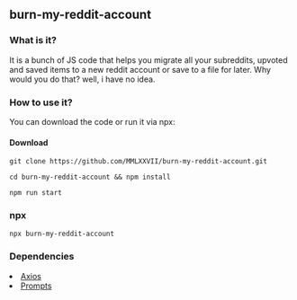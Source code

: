## burn-my-reddit-account

<h3>What is it?</h3>
It is a bunch of JS code that helps you migrate all your subreddits, upvoted and saved items to a new reddit account or save to a file for later. Why would you do that? well, i have no idea.

<h3>How to use it?</h3>
You can download the code or run it via npx:

####  Download
```
git clone https://github.com/MMLXXVII/burn-my-reddit-account.git
```
```
cd burn-my-reddit-account && npm install
```
```
npm run start
```

### npx
```
npx burn-my-reddit-account
```
### Dependencies

<li><a href="https://axios-http.com/">Axios</a></li>
<!-- <li><a href="https://www.npmjs.com/package/chalk">Chalk</a></li> -->
<li><a href="https://www.npmjs.com/package/prompts">Prompts</a></li>
